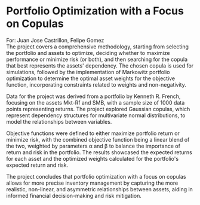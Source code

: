 # Portfolio Optimization with a Focus on Copulas
For: Juan Jose Castrillon, Felipe Gomez<br>
The project covers a comprehensive methodology, starting from selecting the portfolio and assets to optimize, deciding whether to maximize performance or minimize risk (or both), and then searching for the copula that best represents the assets' dependency. The chosen copula is used for simulations, followed by the implementation of Markowitz portfolio optimization to determine the optimal asset weights for the objective function, incorporating constraints related to weights and non-negativity.

Data for the project was derived from a portfolio by Kenneth R. French, focusing on the assets Mkt-Rf and SMB, with a sample size of 1000 data points representing returns. The project explored Gaussian copulas, which represent dependency structures for multivariate normal distributions, to model the relationships between variables.

Objective functions were defined to either maximize portfolio return or minimize risk, with the combined objective function being a linear blend of the two, weighted by parameters α and β to balance the importance of return and risk in the portfolio. The results showcased the expected returns for each asset and the optimized weights calculated for the portfolio's expected return and risk.

The project concludes that portfolio optimization with a focus on copulas allows for more precise inventory management by capturing the more realistic, non-linear, and asymmetric relationships between assets, aiding in informed financial decision-making and risk mitigation.
